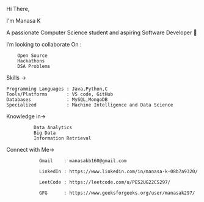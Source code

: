 Hi There,

I'm Manasa K 

A passionate Computer Science student and aspiring Software Developer 🚀

I’m looking to collaborate On :

		Open Source
  		Hackathons
    	DSA Problems

Skills ->

    Programming Languages : Java,Python,C
    Tools/Platforms       : VS code, GitHub    
    Databases             : MySQL,MongoDB
    Specialized           : Machine Intelligence and Data Science 
    
Knowledge in->

              Data Analytics
              Big Data
              Information Retrieval 

Connect with Me->

                Gmail    : manasakb160@gmail.com
		
                LinkedIn : https://www.linkedin.com/in/manasa-k-08b7a9320/ 
		
                LeetCode : https://leetcode.com/u/PES2UG22CS297/
		
                GFG      : https://www.geeksforgeeks.org/user/manasak297/


